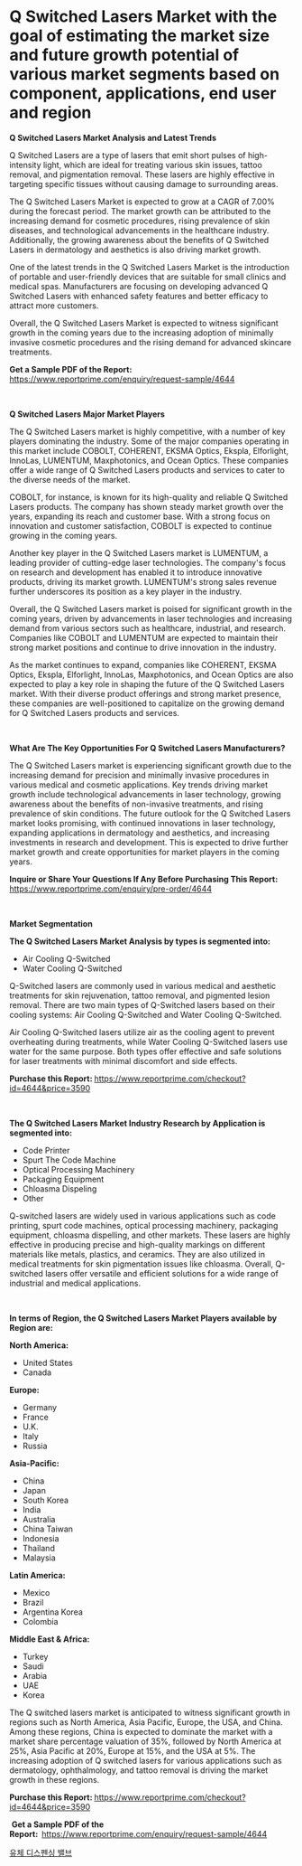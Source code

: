 <p><h1>Q Switched Lasers Market with the goal of estimating the market size and future growth potential of various market segments based on component, applications, end user and region</h1></p><p><strong>Q Switched Lasers Market Analysis and Latest Trends</strong></p>
<p><p>Q Switched Lasers are a type of lasers that emit short pulses of high-intensity light, which are ideal for treating various skin issues, tattoo removal, and pigmentation removal. These lasers are highly effective in targeting specific tissues without causing damage to surrounding areas.</p><p>The Q Switched Lasers Market is expected to grow at a CAGR of 7.00% during the forecast period. The market growth can be attributed to the increasing demand for cosmetic procedures, rising prevalence of skin diseases, and technological advancements in the healthcare industry. Additionally, the growing awareness about the benefits of Q Switched Lasers in dermatology and aesthetics is also driving market growth.</p><p>One of the latest trends in the Q Switched Lasers Market is the introduction of portable and user-friendly devices that are suitable for small clinics and medical spas. Manufacturers are focusing on developing advanced Q Switched Lasers with enhanced safety features and better efficacy to attract more customers.</p><p>Overall, the Q Switched Lasers Market is expected to witness significant growth in the coming years due to the increasing adoption of minimally invasive cosmetic procedures and the rising demand for advanced skincare treatments.</p></p>
<p><strong>Get a Sample PDF of the Report:&nbsp;</strong> <a href="https://www.reportprime.com/enquiry/request-sample/4644">https://www.reportprime.com/enquiry/request-sample/4644</a></p>
<p>&nbsp;</p>
<p><strong>Q Switched Lasers Major Market Players</strong></p>
<p><p>The Q Switched Lasers market is highly competitive, with a number of key players dominating the industry. Some of the major companies operating in this market include COBOLT, COHERENT, EKSMA Optics, Ekspla, Elforlight, InnoLas, LUMENTUM, Maxphotonics, and Ocean Optics. These companies offer a wide range of Q Switched Lasers products and services to cater to the diverse needs of the market.</p><p>COBOLT, for instance, is known for its high-quality and reliable Q Switched Lasers products. The company has shown steady market growth over the years, expanding its reach and customer base. With a strong focus on innovation and customer satisfaction, COBOLT is expected to continue growing in the coming years.</p><p>Another key player in the Q Switched Lasers market is LUMENTUM, a leading provider of cutting-edge laser technologies. The company's focus on research and development has enabled it to introduce innovative products, driving its market growth. LUMENTUM's strong sales revenue further underscores its position as a key player in the industry.</p><p>Overall, the Q Switched Lasers market is poised for significant growth in the coming years, driven by advancements in laser technologies and increasing demand from various sectors such as healthcare, industrial, and research. Companies like COBOLT and LUMENTUM are expected to maintain their strong market positions and continue to drive innovation in the industry.</p><p>As the market continues to expand, companies like COHERENT, EKSMA Optics, Ekspla, Elforlight, InnoLas, Maxphotonics, and Ocean Optics are also expected to play a key role in shaping the future of the Q Switched Lasers market. With their diverse product offerings and strong market presence, these companies are well-positioned to capitalize on the growing demand for Q Switched Lasers products and services.</p></p>
<p>&nbsp;</p>
<p><strong>What Are The Key Opportunities For Q Switched Lasers Manufacturers?</strong></p>
<p><p>The Q Switched Lasers market is experiencing significant growth due to the increasing demand for precision and minimally invasive procedures in various medical and cosmetic applications. Key trends driving market growth include technological advancements in laser technology, growing awareness about the benefits of non-invasive treatments, and rising prevalence of skin conditions. The future outlook for the Q Switched Lasers market looks promising, with continued innovations in laser technology, expanding applications in dermatology and aesthetics, and increasing investments in research and development. This is expected to drive further market growth and create opportunities for market players in the coming years.</p></p>
<p><strong>Inquire or Share Your Questions If Any Before Purchasing This Report:</strong> <a href="https://www.reportprime.com/enquiry/pre-order/4644">https://www.reportprime.com/enquiry/pre-order/4644</a></p>
<p>&nbsp;</p>
<p><strong>Market Segmentation</strong></p>
<p><strong>The Q Switched Lasers Market Analysis by types is segmented into:</strong></p>
<p><ul><li>Air Cooling Q-Switched</li><li>Water Cooling Q-Switched</li></ul></p>
<p><p>Q-Switched lasers are commonly used in various medical and aesthetic treatments for skin rejuvenation, tattoo removal, and pigmented lesion removal. There are two main types of Q-Switched lasers based on their cooling systems: Air Cooling Q-Switched and Water Cooling Q-Switched. </p><p>Air Cooling Q-Switched lasers utilize air as the cooling agent to prevent overheating during treatments, while Water Cooling Q-Switched lasers use water for the same purpose. Both types offer effective and safe solutions for laser treatments with minimal discomfort and side effects.</p></p>
<p><strong>Purchase this Report:&nbsp;</strong><a href="https://www.reportprime.com/checkout?id=4644&price=3590">https://www.reportprime.com/checkout?id=4644&price=3590</a></p>
<p>&nbsp;</p>
<p><strong>The Q Switched Lasers Market Industry Research by Application is segmented into:</strong></p>
<p><ul><li>Code Printer</li><li>Spurt The Code Machine</li><li>Optical Processing Machinery</li><li>Packaging Equipment</li><li>Chloasma Dispeling</li><li>Other</li></ul></p>
<p><p>Q-switched lasers are widely used in various applications such as code printing, spurt code machines, optical processing machinery, packaging equipment, chloasma dispelling, and other markets. These lasers are highly effective in producing precise and high-quality markings on different materials like metals, plastics, and ceramics. They are also utilized in medical treatments for skin pigmentation issues like chloasma. Overall, Q-switched lasers offer versatile and efficient solutions for a wide range of industrial and medical applications.</p></p>
<p>&nbsp;</p>
<p><strong>In terms of Region, the Q Switched Lasers Market Players available by Region are:</strong></p>
<p>
    <p> <strong> North America: </strong>
        <ul>
            <li>United States</li>
            <li>Canada</li>
        </ul>
        </p> 
    <p> <strong> Europe: </strong>
        <ul>
            <li>Germany</li>
            <li>France</li>
            <li>U.K.</li>
            <li>Italy</li>
            <li>Russia</li>
        </ul>
        </p> 
    <p> <strong> Asia-Pacific: </strong>
        <ul>
            <li>China</li>
            <li>Japan</li>
            <li>South Korea</li>
            <li>India</li>
            <li>Australia</li>
            <li>China Taiwan</li>
            <li>Indonesia</li>
            <li>Thailand</li>
            <li>Malaysia</li>
        </ul>
        </p> 
    <p> <strong> Latin America: </strong>
        <ul>
            <li>Mexico</li>
            <li>Brazil</li>
            <li>Argentina Korea</li>
            <li>Colombia</li>
        </ul>
        </p> 
    <p> <strong> Middle East & Africa: </strong>
        <ul>
            <li>Turkey</li>
            <li>Saudi</li>
            <li>Arabia</li>
            <li>UAE</li>
            <li>Korea</li>
        </ul>
    </p>
    </p>
<p><p>The Q switched lasers market is anticipated to witness significant growth in regions such as North America, Asia Pacific, Europe, the USA, and China. Among these regions, China is expected to dominate the market with a market share percentage valuation of 35%, followed by North America at 25%, Asia Pacific at 20%, Europe at 15%, and the USA at 5%. The increasing adoption of Q switched lasers for various applications such as dermatology, ophthalmology, and tattoo removal is driving the market growth in these regions.</p></p>
<p><strong>Purchase this Report: </strong><a href="https://www.reportprime.com/checkout?id=4644&price=3590">https://www.reportprime.com/checkout?id=4644&price=3590</a></p>
<p>&nbsp;<strong>Get a Sample PDF of the Report:&nbsp;&nbsp;</strong><a href="https://www.reportprime.com/enquiry/request-sample/4644">https://www.reportprime.com/enquiry/request-sample/4644</a></p>
<p><strong></strong></p>
<p><p><a href="https://github.com/vdhdwjyp90142/Market-Research-Report-List-1/blob/main/616788114149.md">유체 디스펜싱 밸브</a></p></p>